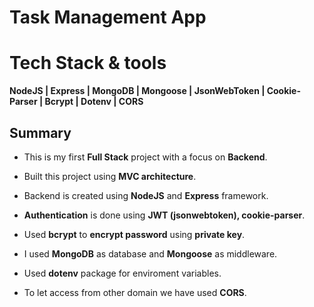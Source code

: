 # Task Management App

# Tech Stack & tools

**NodeJS | Express | MongoDB | Mongoose | JsonWebToken | Cookie-Parser | Bcrypt | Dotenv | CORS**

## Summary

 - This is my first **Full Stack** project with a focus on **Backend**.
   
  - Built this project using **MVC architecture**.
   
  - Backend is created using **NodeJS** and **Express** framework.
   
  - **Authentication** is done using **JWT (jsonwebtoken), cookie-parser**.
   
  - Used **bcrypt** to **encrypt password** using **private key**.
   
 -  I used **MongoDB** as database and **Mongoose** as middleware.
   
  - Used **dotenv** package for enviroment variables.
   
  - To let access from other domain we have used **CORS**.